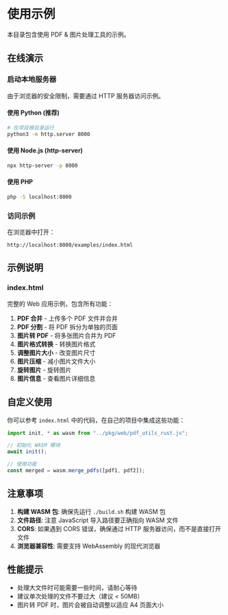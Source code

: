 # 使用示例

本目录包含使用 PDF & 图片处理工具的示例。

## 在线演示

### 启动本地服务器

由于浏览器的安全限制，需要通过 HTTP 服务器访问示例。

#### 使用 Python (推荐)

```bash
# 在项目根目录运行
python3 -m http.server 8000
```

#### 使用 Node.js (http-server)

```bash
npx http-server -p 8000
```

#### 使用 PHP

```bash
php -S localhost:8000
```

### 访问示例

在浏览器中打开：

```
http://localhost:8000/examples/index.html
```

## 示例说明

### index.html

完整的 Web 应用示例，包含所有功能：

1. **PDF 合并** - 上传多个 PDF 文件并合并
2. **PDF 分割** - 将 PDF 拆分为单独的页面
3. **图片转 PDF** - 将多张图片合并为 PDF
4. **图片格式转换** - 转换图片格式
5. **调整图片大小** - 改变图片尺寸
6. **图片压缩** - 减小图片文件大小
7. **旋转图片** - 旋转图片
8. **图片信息** - 查看图片详细信息

## 自定义使用

你可以参考 `index.html` 中的代码，在自己的项目中集成这些功能：

```javascript
import init, * as wasm from "../pkg/web/pdf_utils_rust.js";

// 初始化 WASM 模块
await init();

// 使用功能
const merged = wasm.merge_pdfs([pdf1, pdf2]);
```

## 注意事项

1. **构建 WASM 包**: 确保先运行 `./build.sh` 构建 WASM 包
2. **文件路径**: 注意 JavaScript 导入路径要正确指向 WASM 文件
3. **CORS**: 如果遇到 CORS 错误，确保通过 HTTP 服务器访问，而不是直接打开文件
4. **浏览器兼容性**: 需要支持 WebAssembly 的现代浏览器

## 性能提示

- 处理大文件时可能需要一些时间，请耐心等待
- 建议单次处理的文件不要过大（建议 < 50MB）
- 图片转 PDF 时，图片会被自动调整以适应 A4 页面大小
